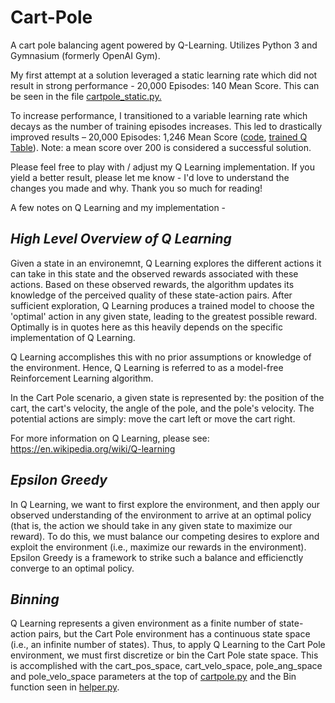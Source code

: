 # Cart-Pole
A cart pole balancing agent powered by Q-Learning. Utilizes Python 3 and Gymnasium (formerly OpenAI Gym).

My first attempt at a solution leveraged a static learning rate which did not result in strong performance - 20,000 Episodes: 140 Mean Score. This can be seen in the file [cartpole_static.py.](https://github.com/hectarescraps/Cart-Pole/blob/main/cartpole_static.py)

To increase performance, I transitioned to a variable learning rate which decays as the number of training episodes increases. This led to drastically improved results – 20,000 Episodes: 1,246 Mean Score ([code](https://github.com/hectarescraps/Cart-Pole/blob/main/cartpole.py), [trained Q Table](https://github.com/hectarescraps/Cart-Pole/blob/main/qtable.pickle)). Note: a mean score over 200 is considered a successful solution.  

Please feel free to play with / adjust my Q Learning implementation. If you yield a better result, please let me know - I'd love to understand the changes you made and why. Thank you so much for reading!

A few notes on Q Learning and my implementation - 

## _High Level Overview of Q Learning_

Given a state in an environemnt, Q Learning explores the different actions it can take in this state and the observed rewards associated with these actions. Based on these observed rewards, the algorithm updates its knowledge of the perceived quality of these state-action pairs. After sufficient exploration, Q Learning produces a trained model to choose the 'optimal' action in any given state, leading to the greatest possible reward. Optimally is in quotes here as this heavily depends on the specific implementation of Q Learning. 

Q Learning accomplishes this with no prior assumptions or knowledge of the environment. Hence, Q Learning is referred to as a model-free Reinforcement Learning algorithm.

In the Cart Pole scenario, a given state is represented by: the position of the cart, the cart's velocity, the angle of the pole, and the pole's velocity. The potential actions are simply: move the cart left or move the cart right.

For more information on Q Learning, please see: https://en.wikipedia.org/wiki/Q-learning

## _Epsilon Greedy_

In Q Learning, we want to first explore the environment, and then apply our observed understanding of the environment to arrive at an optimal policy (that is, the action we should take in any given state to maximize our reward). To do this, we must balance our competing desires to explore and exploit the environment (i.e., maximize our rewards in the environment). Epsilon Greedy is a framework to strike such a balance and efficienctly converge to an optimal policy. 

## _Binning_

Q Learning represents a given environment as a finite number of state-action pairs, but the Cart Pole environment has a continuous state space (i.e., an infinite number of states). Thus, to apply Q Learning to the Cart Pole environment, we must first discretize or bin the Cart Pole state space. This is accomplished with the cart_pos_space, cart_velo_space, pole_ang_space and pole_velo_space parameters at the top of [cartpole.py](https://github.com/hectarescraps/Cart-Pole/blob/main/cartpole.py) and the Bin function seen in [helper.py](https://github.com/hectarescraps/Cart-Pole/blob/main/helper.py).



